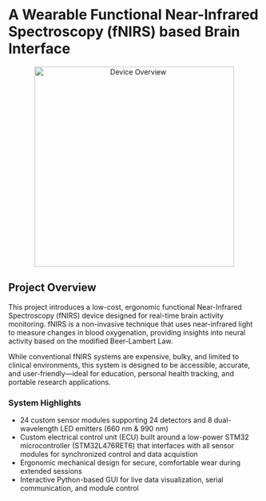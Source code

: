# A Wearable Functional Near-Infrared Spectroscopy (fNIRS) based Brain Interface

<div align="center">
  <img src="https://github.com/user-attachments/assets/e845183c-7722-4132-92f5-48b59a016dfe" alt="Device Overview" width="400"/>
</div>

## Project Overview

This project introduces a low-cost, ergonomic functional Near-Infrared Spectroscopy (fNIRS) device designed for real-time brain activity monitoring. fNIRS is a non-invasive technique that uses near-infrared light to measure changes in blood oxygenation, providing insights into neural activity based on the modified Beer-Lambert Law.

While conventional fNIRS systems are expensive, bulky, and limited to clinical environments, this system is designed to be accessible, accurate, and user-friendly—ideal for education, personal health tracking, and portable research applications.

### System Highlights

- 24 custom sensor modules supporting 24 detectors and 8 dual-wavelength LED emitters (660 nm & 990 nm)
- Custom electrical control unit (ECU) built around a low-power STM32 microcontroller (STM32L476RET6) that interfaces with all sensor modules for synchronized control and data acquistion
- Ergonomic mechanical design for secure, comfortable wear during extended sessions
- Interactive Python-based GUI for live data visualization, serial communication, and module control
